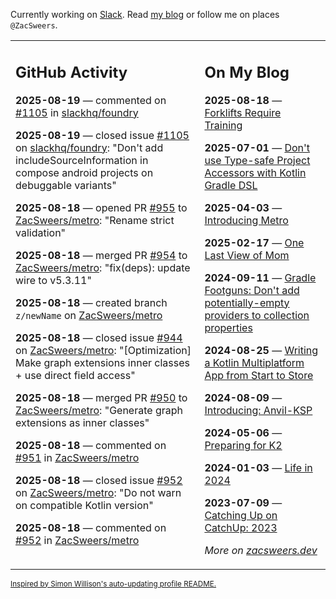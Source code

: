 Currently working on [Slack](https://slack.com/). Read [my blog](https://zacsweers.dev/) or follow me on places `@ZacSweers`.

<table><tr><td valign="top" width="60%">

## GitHub Activity
<!-- githubActivity starts -->
**2025-08-19** — commented on [#1105](https://github.com/slackhq/foundry/issues/1105#issuecomment-3201372882) in [slackhq/foundry](https://github.com/slackhq/foundry)

**2025-08-19** — closed issue [#1105](https://github.com/slackhq/foundry/issues/1105) on [slackhq/foundry](https://github.com/slackhq/foundry): "Don't add includeSourceInformation in compose android projects on debuggable variants"

**2025-08-18** — opened PR [#955](https://github.com/ZacSweers/metro/pull/955) to [ZacSweers/metro](https://github.com/ZacSweers/metro): "Rename strict validation"

**2025-08-18** — merged PR [#954](https://github.com/ZacSweers/metro/pull/954) to [ZacSweers/metro](https://github.com/ZacSweers/metro): "fix(deps): update wire to v5.3.11"

**2025-08-18** — created branch `z/newName` on [ZacSweers/metro](https://github.com/ZacSweers/metro)

**2025-08-18** — closed issue [#944](https://github.com/ZacSweers/metro/issues/944) on [ZacSweers/metro](https://github.com/ZacSweers/metro): "[Optimization] Make graph extensions inner classes + use direct field access"

**2025-08-18** — merged PR [#950](https://github.com/ZacSweers/metro/pull/950) to [ZacSweers/metro](https://github.com/ZacSweers/metro): "Generate graph extensions as inner classes"

**2025-08-18** — commented on [#951](https://github.com/ZacSweers/metro/issues/951#issuecomment-3198172323) in [ZacSweers/metro](https://github.com/ZacSweers/metro)

**2025-08-18** — closed issue [#952](https://github.com/ZacSweers/metro/issues/952) on [ZacSweers/metro](https://github.com/ZacSweers/metro): "Do not warn on compatible Kotlin version"

**2025-08-18** — commented on [#952](https://github.com/ZacSweers/metro/issues/952#issuecomment-3197200502) in [ZacSweers/metro](https://github.com/ZacSweers/metro)
<!-- githubActivity ends -->
</td><td valign="top" width="40%">

## On My Blog
<!-- blog starts -->
**2025-08-18** — [Forklifts Require Training](https://www.zacsweers.dev/forklifts-require-training/)

**2025-07-01** — [Don't use Type-safe Project Accessors with Kotlin Gradle DSL](https://www.zacsweers.dev/dont-use-type-safe-project-accessors-with-kotlin-gradle-dsl/)

**2025-04-03** — [Introducing Metro](https://www.zacsweers.dev/introducing-metro/)

**2025-02-17** — [One Last View of Mom](https://www.zacsweers.dev/one-last-view-of-mom/)

**2024-09-11** — [Gradle Footguns: Don't add potentially-empty providers to collection properties](https://www.zacsweers.dev/gradle-footgun-adding-empty-providers-to-collection-properties/)

**2024-08-25** — [Writing a Kotlin Multiplatform App from Start to Store](https://www.zacsweers.dev/writing-a-kotlin-multiplatform-app-from-start-to-store/)

**2024-08-09** — [Introducing: Anvil-KSP](https://www.zacsweers.dev/introducing-anvil-ksp/)

**2024-05-06** — [Preparing for K2](https://www.zacsweers.dev/preparing-for-k2/)

**2024-01-03** — [Life in 2024](https://www.zacsweers.dev/life-in-2024/)

**2023-07-09** — [Catching Up on CatchUp: 2023](https://www.zacsweers.dev/catching-up-on-catchup-2023/)
<!-- blog ends -->
_More on [zacsweers.dev](https://zacsweers.dev/)_
</td></tr></table>

<sub><a href="https://simonwillison.net/2020/Jul/10/self-updating-profile-readme/">Inspired by Simon Willison's auto-updating profile README.</a></sub>